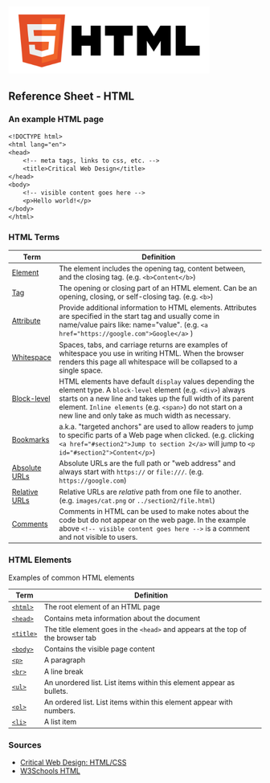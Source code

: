 

<img src="../assets/img/logos/logo-html5.png" width="400">

## Reference Sheet - HTML


### An example HTML page
```
<!DOCTYPE html>
<html lang="en">
<head>
    <!-- meta tags, links to css, etc. -->
    <title>Critical Web Design</title>
</head>
<body>
    <!-- visible content goes here -->
    <p>Hello world!</p>
</body>
</html>
```


### HTML Terms

Term | Definition
--- | ---
[Element](https://www.w3schools.com/html/html_elements.asp) | The element includes the opening tag, content between, and the closing tag. (e.g. `<b>Content</b>`)
[Tag](https://www.w3schools.com/html/html_elements.asp) | The opening or closing part of an HTML element. Can be an opening, closing, or self-closing tag. (e.g. `<b>`)
[Attribute](https://www.w3schools.com/html/html_attributes.asp) | Provide additional information to HTML elements. Attributes are specified in the start tag and usually come in name/value pairs like: name="value". (e.g. `<a href="https://google.com">Google</a>` )
[Whitespace](https://www.w3schools.com/html/html_entities.asp) | Spaces, tabs, and carriage returns are examples of whitespace you use in writing HTML. When the browser renders this page all whitespace will be collapsed to a single space.
[Block-level](https://www.w3schools.com/html/html_blocks.asp) | HTML elements have default `display` values depending the element type. A `block-level` element (e.g. `<div>`) always starts on a new line and takes up the full width of its parent element. `Inline elements` (e.g. `<span>`) do not start on a new line and only take as much width as necessary.
[Bookmarks](https://www.w3schools.com/html/html_links.asp) | a.k.a. "targeted anchors" are used to allow readers to jump to specific parts of a Web page when clicked. (e.g. clicking `<a href="#section2">Jump to section 2</a>` will jump to `<p id="#section2">Content</p>`)
[Absolute URLs](https://www.w3schools.com/html/html_links.asp) | Absolute URLs are the full path or "web address" and always start with `https://` or `file:///`. (e.g. `https://google.com`)
[Relative URLs](https://www.w3schools.com/html/html_links.asp) | Relative URLs are *relative* path from one file to another. (e.g. `images/cat.png` or `../section2/file.html`)
[Comments](https://www.w3schools.com/html/html_comments.asp) | Comments in HTML can be used to make notes about the code but do not appear on the web page. In the example above `<!-- visible content goes here -->` is a comment and not visible to users.



### HTML Elements
Examples of common HTML elements

Term | Definition
--- | ---
[`<html>`](https://www.w3schools.com/html/html_intro.asp) | The root element of an HTML page
[`<head>`](https://www.w3schools.com/html/html_intro.asp) | Contains meta information about the document
[`<title>`](https://www.w3schools.com/html/html_intro.asp) | The title element goes in the `<head>` and appears at the top of the browser tab
[`<body>`](https://www.w3schools.com/html/html_intro.asp) | Contains the visible page content
[`<p>`](https://www.w3schools.com/html/html_paragraphs.asp) | A paragraph
[`<br>`](https://www.w3schools.com/html/html_paragraphs.asp) | A line break
[`<ul>`](https://www.w3schools.com/html/html_lists.asp) | An unordered list. List items within this element appear as bullets.
[`<ol>`](https://www.w3schools.com/html/html_lists.asp) | An ordered list. List items within this element appear with numbers.
[`<li>`](https://www.w3schools.com/html/html_lists.asp) | A list item




### Sources
* [Critical Web Design: HTML/CSS](https://docs.google.com/presentation/d/1x5yJObVVAyUj2uUV3VKqxvY1L2ucPrwKDUFKmZ2elUw/edit?usp=sharing)
* [W3Schools HTML](https://www.w3schools.com/html/)
